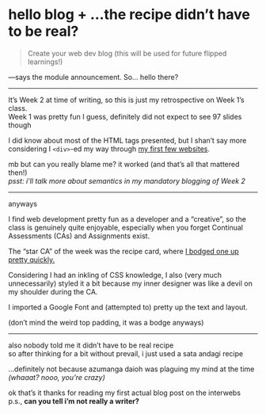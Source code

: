 # hello blog + …the recipe didn’t have to be real?

> Create your web dev blog (this will be used for future flipped learnings!)

—says the module announcement. So… hello there?

---

It’s Week 2 at time of writing, so this is just my retrospective on Week 1’s class.  
Week 1 was pretty fun I guess, definitely did not expect to see 97 slides though

I did know about most of the HTML tags presented, but I shan’t say more considering
I `<div>`-ed my way through [my first few websites](https://markjoshwel.github.io/portfolio-eae/).

mb but can you really blame me? it worked (and that’s all that mattered then!)  
_psst: i’ll talk more about semantics in my mandatory blogging of Week 2_

---

anyways

I find web development pretty fun as a developer and a “creative”, so the class is
genuinely quite enjoyable, especially when you forget Continual Assessments (CAs)
and Assignments exist.

The “star CA” of the week was the recipe card, where
[I bodged one up pretty quickly.](https://replit.com/@csplyric/wk01-CA-MakeARecipe)

Considering I had an inkling of CSS knowledge, I also (very much unnecessarily) styled
it a bit because my inner designer was like a devil on my shoulder during the CA.

I imported a Google Font and (attempted to) pretty up the text and layout.

(don’t mind the weird top padding, it was a bodge anyways)

---

also nobody told me it didn’t have to be real recipe  
so after thinking for a bit without prevail, i just used a sata andagi recipe

…definitely not because azumanga daioh was plaguing my mind at the time
_(whaaat? nooo, you’re crazy)_

ok that’s it thanks for reading my first actual blog post on the interwebs  
p.s., **can you tell i’m not really a writer?**
